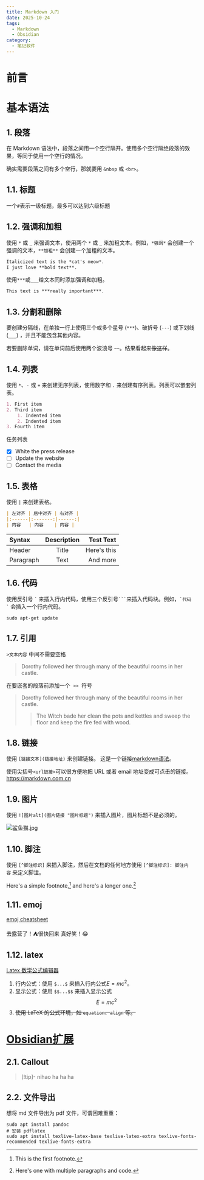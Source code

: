 ```yaml
---
title: Markdown 入门
date: 2025-10-24
tags:
  - Markdown
  - Obsidian
category:
  - 笔记软件
---
```

# 前言

# 基本语法

## 1. 段落

在 Markdown 语法中，段落之间用一个空行隔开。使用多个空行隔绝段落的效果，等同于使用一个空行的情况。

确实需要段落之间有多个空行，那就要用 `&nbsp` 或 `<br>`。



## 1.1. 标题

一个`#`表示一级标题，最多可以达到六级标题

## 1.2. 强调和加粗

使用 `*` 或 `_` 来强调文本，使用两个 `*` 或 `_` 来加粗文本。例如，`*强调*` 会创建一个强调的文本，`**加粗**` 会创建一个加粗的文本。

```markdown
Italicized text is the *cat's meow*.
I just love **bold text**.
```

使用`***`或`___`给文本同时添加强调和加粗。

```markdown
This text is ***really important***.
```

## 1.3. 分割和删除

要创建分隔线，在单独一行上使用三个或多个星号 (`***`)、破折号 (`---`) 或下划线 (`___`) ，并且不能包含其他内容。

若要删除单词，请在单词前后使用两个波浪号 `~~`。结果看起来~~像这样~~。

## 1.4. 列表

使用 `*`、`-` 或 `+` 来创建无序列表，使用数字和 `.` 来创建有序列表。列表可以嵌套列表。

```markdown
1. First item
2. Third item
	1. Indented item
	2. Indented item
3. Fourth item
```

任务列表

- [x] White the press release
- [ ] Update the website
- [ ] Contact the media

## 1.5. 表格

使用 `|` 来创建表格。

```markdown
| 左对齐 | 居中对齐 | 右对齐 |
|:------|:-------:|------:|
| 内容   | 内容    | 内容 |
```

| Syntax    | Description | Test Text   |
|:--------- |:-----------:| -----------:|
| Header    | Title       | Here's this |
| Paragraph | Text        | And more    |

## 1.6. 代码

使用反引号 `` ` `` 来插入行内代码，使用三个反引号` ``` `来插入代码块。例如，`` `代码` `` 会插入一个行内代码。

  ```shell
  sudo apt-get update
  ```

## 1.7. 引用

`>文本内容` 中间不需要空格

>Dorothy followed her through many of the beautiful rooms in her castle.

在要嵌套的段落前添加一个  `>>`  符号

>Dorothy followed her through many of the beautiful rooms in her castle.
> 
>>The Witch bade her clean the pots and kettles and sweep the floor and keep the fire fed with wood.

## 1.8. 链接

使用 `[链接文本](链接地址)` 来创建链接。
这是一个链接[markdown语法](https://markdown.com.cn "最好的markdown教程")。

使用尖括号`<url链接>`可以很方便地把 URL 或者 email 地址变成可点击的链接。
<https://markdown.com.cn>

## 1.9. 图片

使用 `![图片alt](图片链接 "图片标题")` 来插入图片，图片标题不是必须的。

![鲨鱼猫.jpg](https://vip.123pan.cn/1844935313/obsidian/20250217223352530.png)

## 1.10. 脚注

使用 `[^脚注标识]` 来插入脚注，然后在文档的任何地方使用 `[^脚注标识]: 脚注内容` 来定义脚注。

Here's a simple footnote,[^1] and here's a longer one.[^bignote] 

[^1]: This is the first footnote.
[^bignote]: Here's one with multiple paragraphs and code.

## 1.11. emoj

[emoj cheatsheet](https://www.webfx.com/tools/emoji-cheat-sheet/)

去露营了！:tent:很快回来
真好笑！:joy:

## 1.12. latex

[Latex 数学公式编辑器](https://math.yish.org/)

 1. 行内公式：使用 `$...$` 来插入行内公式$E=mc^2$。
 2. 显示公式：使用 `$$...$$` 来插入显示公式$$E=mc^2$$
 3. ~~使用 LaTeX 的公式环境，如 `equation`、`align` 等。~~

# [Obsidian扩展](https://pkmer.cn/Pkmer-Docs/02-%E7%9F%A5%E8%AF%86%E7%AE%A1%E7%90%86%E5%9F%BA%E7%A1%80/markdown/obsidian%E6%89%A9%E5%B1%95%E8%AF%AD%E6%B3%95/)

## 2.1. Callout

>[!tip]- nihao
>ha
>ha
>ha

## 2.2. 文件导出

想将 md 文件导出为 pdf 文件，可谓困难重重：

```shell
sudo apt install pandoc
# 安装 pdflatex
sudo apt install texlive-latex-base texlive-latex-extra texlive-fonts-recommended texlive-fonts-extra
```




